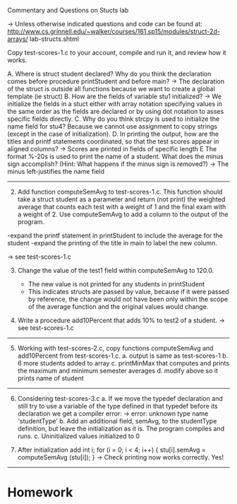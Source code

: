 Commentary and Questions on Stucts lab

-> Unless otherwise indicated questions and code can be found at:
http://www.cs.grinnell.edu/~walker/courses/161.sp15/modules/struct-2d-arrays/
lab-structs.shtml


Copy test-scores-1.c to your account, compile and run it, and review how
 it works.

A. Where is struct student declared? Why do you think the declaration 
   comes before procedure printStudent and before main?
	-> The declaration of the struct is outside all functions because
	we want to create a global template (ie struct) 
B. How are the fields of variable stu1 initialized? -> We initialize the
	fields in a stuct either with array notation specifying
	values in the same order as the fields are declared or by 
	using dot notation to asses specific fields directly.
C. Why do you think strcpy is used to initialize the name field for stu4?
	Because we cannot use assignment to copy strings (except in the 
	case of initialization). 
D. In printing the output, how are the titles and printf statements
   coordinated, so that the test scores appear in aligned columns? -> Scores
	are printed in fields of specific length
E The format %-20s is used to print the name of a student. What does 
  the minus sign accomplish? (Hint: What happens if the minus sign is removed?)
-> The minus left-justifies the name field

 -------

2. Add function computeSemAvg to test-scores-1.c. This function should take
   a struct student as a parameter and return (not print) the weighted
   average that counts each  test with a weight of 1 and the final exam with
   a weight of 2. Use computeSemAvg to add a column to the output of the
   program.

-expand the printf statement in printStudent to include the average for the
 student
-expand the printing of the title in main to label the new column.

-> see test-scores-1.c

3. Change the value of the test1 field within computeSemAvg to 120.0.

	+ The new value is not printed for any students in printStudent
	+ This indicates structs are passed by value, because
	  if it were passed by reference, the change would not have
	  been only within the scope of the average function and the
	  original values would change.

4.  Write a procedure add10Percent that adds 10% to test2 of a student. 
-> see test-scores-1.c

---------------------------

5. Working with test-scores-2.c, copy functions computeSemAvg and 
   add10Percent from test-scores-1.c.
	a. output is same as test-scores-1
	b. 6 more students added to array
	c. printMinMax that computes and prints the maximum and minimum 
           semester averages
	d. modify above so it prints name of student
---------------

6. Considering test-scores-3.c
	a. If we move the typedef declaration and still try to use a
	   variable of the type defined in that typedef before its
	   declaration we get a compiler error:
    	 -> error: unknown type name 'studentType'
	b. Add an additional field, semAvg, to the studentType definition,
	   but leave the initialization as it is. The program compiles and 
	   runs.
	c. Uninitialized values initialized to 0

7. After initialization add
int i;
  for (i = 0; i < 4; i++)
    {
      stu[i].semAvg = computeSemAvg (stu[i]);
    }
-> Check printing now works correctly. Yes!
--------------------------------------
# Homework

